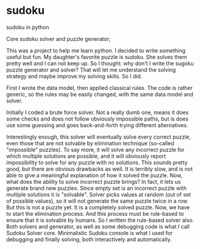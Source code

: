 sudoku
======

sudoku in python

Core sudoku solver and puzzle generator;

This was a project to help me learn python.
I decided to write something useful but fun. My daughter's favorite puzzle is sudoku. She solves them pretty well and I can not keep up. So I thought: why don't I write the sugoku puzzle generator and solver? That will let me understand the solving strategy and maybe improve my solving skills. So I did.

First I wrote the data model, then applied classical rules. The code is rather generic, so the rules may be easily changed, with the same data model and solver.

Initially I coded a brute force solver. Not a really dumb one, means it does some checks and does not follow obviously impossible paths, but is does use some guessing and goes back-and-forth trying different alternatives.

Interestingly enough, this solver will eventually solve every correct puzzle, even those that are not solvable by elimination technique (so-called "impossible" puzzles).
To say more, it will solve any incorrect puzzle for which multiple solutions are possible, and it will obviously report impossibility to solve for any puzzle with no solutions. This sounds pretty good, but there are obvious drawbacks as well. It is terribly slow, and is not able to give a meaningful explanation of how it solved the puzzle.
Now, what does the ability to solve incorrect puzzle brings? In fact, it lets us generate brand new puzzles. Since empty set is an incorrect puzzle with multiple solutions it is "solvable". Solver picks values at random (out of set of possible values), so it will not generate the same puzzle twice in  a row. But this is not a puzzle yet. It is a completely solved puzzle.
Now, we have to start the elimination process. And this process must be rule-based to ensure that it is solvable by humans.
So I written the rule-based solver also.
Both solvers and generator, as well as some debugging code is what I call Sudoku Solver core.
Minimalistic Sudoku console is what I used for debugging and finally solving, both interactively and automatically.
